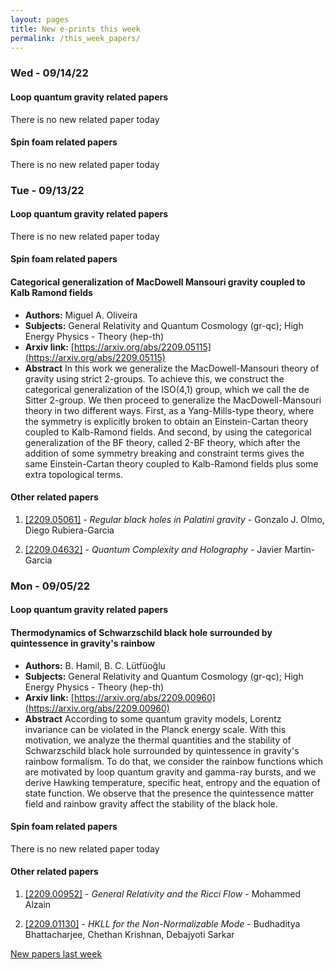 ```yaml
---
layout: pages
title: New e-prints this week
permalink: /this_week_papers/
---
```




### Wed - 09/14/22

#### Loop quantum gravity related papers

There is no new related paper today 

#### Spin foam related papers

There is no new related paper today 

### Tue - 09/13/22

#### Loop quantum gravity related papers

There is no new related paper today 

#### Spin foam related papers

#### **Categorical generalization of MacDowell Mansouri gravity coupled to Kalb  Ramond fields**
 - **Authors:** Miguel A. Oliveira
 - **Subjects:** General Relativity and Quantum Cosmology (gr-qc); High Energy Physics - Theory (hep-th)
 - **Arxiv link:** [https://arxiv.org/abs/2209.05115](https://arxiv.org/abs/2209.05115)
 - **Abstract**
 In this work we generalize the MacDowell-Mansouri theory of gravity using strict 2-groups. To achieve this, we construct the categorical generalization of the ISO(4,1) group, which we call the de Sitter 2-group. We then proceed to generalize the MacDowell-Mansouri theory in two different ways. First, as a Yang-Mills-type theory, where the symmetry is explicitly broken to obtain an Einstein-Cartan theory coupled to Kalb-Ramond fields. And second, by using the categorical generalization of the BF theory, called 2-BF theory, which after the addition of some symmetry breaking and constraint terms gives the same Einstein-Cartan theory coupled to Kalb-Ramond fields plus some extra topological terms. 



#### Other related papers

1. [[2209.05061]](https://arxiv.org/abs/2209.05061) - *Regular black holes in Palatini gravity* - Gonzalo J. Olmo, Diego Rubiera-Garcia

1. [[2209.04632]](https://arxiv.org/abs/2209.04632) - *Quantum Complexity and Holography* - Javier Martin-Garcia



### Mon - 09/05/22

#### Loop quantum gravity related papers

#### **Thermodynamics of Schwarzschild black hole surrounded by quintessence in  gravity's rainbow**
 - **Authors:** B. Hamil, B. C. Lütfüoğlu
 - **Subjects:** General Relativity and Quantum Cosmology (gr-qc); High Energy Physics - Theory (hep-th)
 - **Arxiv link:** [https://arxiv.org/abs/2209.00960](https://arxiv.org/abs/2209.00960)
 - **Abstract**
 According to some quantum gravity models, Lorentz invariance can be violated in the Planck energy scale. With this motivation, we analyze the thermal quantities and the stability of Schwarzschild black hole surrounded by quintessence in gravity's rainbow formalism. To do that, we consider the rainbow functions which are motivated by loop quantum gravity and gamma-ray bursts, and we derive Hawking temperature, specific heat, entropy and the equation of state function. We observe that the presence the quintessence matter field and rainbow gravity affect the stability of the black hole. 

#### Spin foam related papers

There is no new related paper today 



#### Other related papers

1. [[2209.00952]](https://arxiv.org/abs/2209.00952) - *General Relativity and the Ricci Flow* - Mohammed Alzain

1. [[2209.01130]](https://arxiv.org/abs/2209.01130) - *HKLL for the Non-Normalizable Mode* - Budhaditya Bhattacharjee, Chethan Krishnan, Debajyoti Sarkar






[New papers last week]({{site.url}}/archived/weekly/pre-prints/2022/09/05/archived_weekly_papers.html)